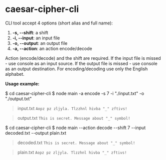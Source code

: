 # caesar-cipher-cli

CLI tool accept 4 options (short alias and full name):

1.  **-s, --shift**: a shift
2.  **-i, --input**: an input file
3.  **-o, --output**: an output file
4.  **-a, --action**: an action encode/decode

Action (encode/decode) and the shift are required.
If the input file is missed - use console as an input source.
If the output file is missed - use console as an output destination.
For encoding/decoding use only the English alphabet.

**Usage example:**

$ cd caesar-cipher-cli
$ node main -a encode -s 7 -i "./input.txt" -o "./output.txt"

> input.txt
> `Aopz pz zljyla. Tlzzhnl hivba "_" zftivs!`

> output.txt
> `This is secret. Message about "_" symbol!`


$ cd caesar-cipher-cli
$ node main --action decode --shift 7 --input decoded.txt --output plain.txt

> decoded.txt
> `This is secret. Message about "_" symbol!`

> plain.txt
> `Aopz pz zljyla. Tlzzhnl hivba "_" zftivs!`